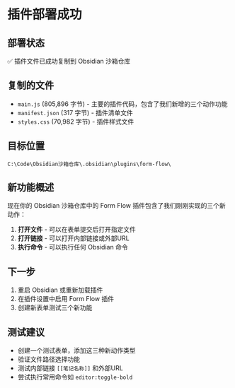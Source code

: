# 插件部署成功

## 部署状态
✅ 插件文件已成功复制到 Obsidian 沙箱仓库

## 复制的文件
- `main.js` (805,896 字节) - 主要的插件代码，包含了我们新增的三个动作功能
- `manifest.json` (317 字节) - 插件清单文件
- `styles.css` (70,982 字节) - 插件样式文件

## 目标位置
```
C:\Code\Obsidian沙箱仓库\.obsidian\plugins\form-flow\
```

## 新功能概述
现在你的 Obsidian 沙箱仓库中的 Form Flow 插件包含了我们刚刚实现的三个新动作：

1. **打开文件** - 可以在表单提交后打开指定文件
2. **打开链接** - 可以打开内部链接或外部URL
3. **执行命令** - 可以执行任何 Obsidian 命令

## 下一步
1. 重启 Obsidian 或重新加载插件
2. 在插件设置中启用 Form Flow 插件
3. 创建新表单测试三个新功能

## 测试建议
- 创建一个测试表单，添加这三种新动作类型
- 验证文件路径选择功能
- 测试内部链接 `[[笔记名称]]` 和外部URL
- 尝试执行常用命令如 `editor:toggle-bold`
